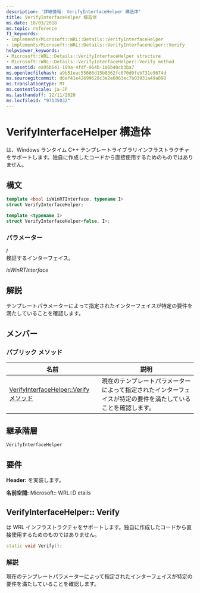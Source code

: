 ```yaml
---
description: '詳細情報: VerifyInterfaceHelper 構造体'
title: VerifyInterfaceHelper 構造体
ms.date: 10/03/2018
ms.topic: reference
f1_keywords:
- implements/Microsoft::WRL::Details::VerifyInterfaceHelper
- implements/Microsoft::WRL::Details::VerifyInterfaceHelper::Verify
helpviewer_keywords:
- Microsoft::WRL::Details::VerifyInterfaceHelper structure
- Microsoft::WRL::Details::VerifyInterfaceHelper::Verify method
ms.assetid: ea95b641-199a-4fdf-964b-186b40cb3ba7
ms.openlocfilehash: a9b51eac55666d15b8362fc070d0feb731e9674d
ms.sourcegitcommit: d6af41e42699628c3e2e6063ec7b03931a49a098
ms.translationtype: MT
ms.contentlocale: ja-JP
ms.lasthandoff: 12/11/2020
ms.locfileid: "97135032"
---
```

# <a name="verifyinterfacehelper-structure"></a>VerifyInterfaceHelper 構造体

は、Windows ランタイム C++ テンプレートライブラリインフラストラクチャをサポートします。独自に作成したコードから直接使用するためのものではありません。

## <a name="syntax"></a>構文

```cpp
template <bool isWinRTInterface, typename I>
struct VerifyInterfaceHelper;

template <typename I>
struct VerifyInterfaceHelper<false, I>;
```

### <a name="parameters"></a>パラメーター

*I*<br/>
検証するインターフェイス。

*isWinRTInterface*

## <a name="remarks"></a>解説

テンプレートパラメーターによって指定されたインターフェイスが特定の要件を満たしていることを確認します。

## <a name="members"></a>メンバー

### <a name="public-methods"></a>パブリック メソッド

名前                                            | 説明
----------------------------------------------- | ---------------------------------------------------------------------------------------------------
[VerifyInterfaceHelper::Verify メソッド](#verify) | 現在のテンプレートパラメーターによって指定されたインターフェイスが特定の要件を満たしていることを確認します。

## <a name="inheritance-hierarchy"></a>継承階層

`VerifyInterfaceHelper`

## <a name="requirements"></a>要件

**Header:** を実装します。

**名前空間:** Microsoft:: WRL::D etails

## <a name="verifyinterfacehelperverify"></a><a name="verify"></a> VerifyInterfaceHelper:: Verify

は WRL インフラストラクチャをサポートします。独自に作成したコードから直接使用するためのものではありません。

```cpp
static void Verify();
```

### <a name="remarks"></a>解説

現在のテンプレートパラメーターによって指定されたインターフェイスが特定の要件を満たしていることを確認します。
